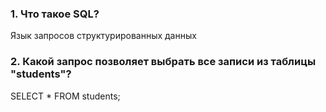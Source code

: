 ### 1. Что такое SQL? 
Язык запросов структурированных данных
### 2. Какой запрос позволяет выбрать все записи из таблицы "students"?
SELECT * FROM students;
